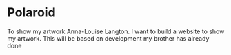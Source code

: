 # Polaroid
To show my artwork
Anna-Louise Langton. I want to build a website to show my artwork. This will be based on development my brother has already done
